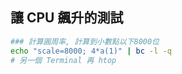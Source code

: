 

## 讓 CPU 飆升的測試

```sh
### 計算圓周率, 計算到小數點以下8000位
echo "scale=8000; 4*a(1)" | bc -l -q
# 另一個 Terminal 再 htop
```